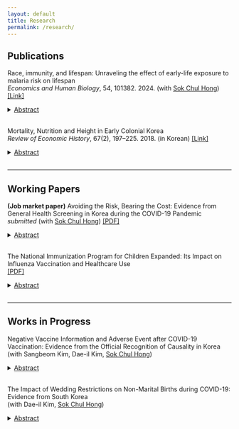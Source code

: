 ```yaml
---
layout: default
title: Research
permalink: /research/
---
```


## Publications
Race, immunity, and lifespan: Unraveling the effect of early-life exposure to malaria risk on lifespan    
_Economics and Human Biology_, 54, 101382. 2024. (with [Sok Chul Hong](https://sites.google.com/site/sokchulhong/)) [[Link]](https://www.sciencedirect.com/science/article/abs/pii/S1570677X24000340?casa_token=6rZ-QF8LF54AAAAA:oy6mFTRYK66mXhDeRSFQ96u3W6N9xjhpuTA5d4UGECl43-tktt87SrE7iQKIj0RQbiv8chq6)
<details>
<summary><u>Abstract</u> </summary>
We investigate a historical experience to measure the long-term effect of malaria on lifespan among infected survivors and identify a factor that mitigates malaria’s effect.  
Using a sample of Union Army veterans born during the mid-19th century and their lifetime records, we show that exposure to high risk of malaria at birth or in early life substantially shortened their lifespan.  
The legacy of exposure to malaria is robust while controlling for lifetime socioeconomic and health conditions, fixed effects, and considering selection bias. Additionally, we include the US Colored Troops sample of black veterans to analyze racial differences in the effect of malaria exposure on lifespan.  
Exposure to malaria did not lead to a shorter lifespan among black veterans.  
Evidence suggests that genetic immunity to malaria in black veterans might contribute this heterogeneity.
</details>
<br>  

Mortality, Nutrition and Height in Early Colonial Korea    
_Review of Economic History_, 67(2), 197–225. 2018. (in Korean) [[Link]](https://kiss.kstudy.com/Detail/Ar?key=3626004)
<details>
<summary><u>Abstract</u> </summary>
The determinants of stature can be changed in one country by the change of cultural and economic situation. The cases of western countries in 19th century are good example. Therefore, identifying the determinants is needed to understand the change of stature in colonial Korea. In this study, I used Prisoners’ cards made in prions that provide a lot of information about their characteristic. What I found is that disease environments were important factors to determine people’ stature in early colonial Korea. The change of the mortality rate that reflected disease environment explained the statural change. I analyzed influence of disease environment by year. There is no difference in the coefficient by year. The implication of this study is to identify factor determining statures in early colonial Korea.
</details>
<br>

---

## Working Papers
**(Job market paper)** Avoiding the Risk, Bearing the Cost: Evidence from General Health Screening in Korea during the COVID-19 Pandemic    
<i>submitted</i> (with [Sok Chul Hong](https://sites.google.com/site/sokchulhong/)) [[PDF]](assets/Avoiding_the_Risk_Bearing_the_Cost.pdf)
<details>
<summary><u>Abstract</u> </summary>
This study examines the unintended health consequences of voluntary responses to COVID-19. We focus on general health screening in Korea, using administrative data that link medical claims and screening records. At the national level, screening rates declined markedly in 2020, the first year of the pandemic, relative to counterfactual trends. Complementing this aggregate pattern, individual-level analysis reveals notable heterogeneity: declines were larger among those with higher predicted risk of chronic disease. We then assess the consequences of forgone screening, employing propensity score matching and event study designs. Our estimates show that, had they been screened, individuals who missed screening would have been more likely to initiate care for chronic diseases. The costs of missed screening were especially large among those at higher predicted risk of chronic disease. Such delays in management led to more advanced conditions at the time of care initiation. Our findings show that, even without strict quarantine policies, voluntary responses to infection can undermine preventive care, disproportionately affecting high-benefit groups. This underscores the importance of balancing infection control with the continuity of preventive care during health crises.
</details>
<br>

The National Immunization Program for Children Expanded: Its Impact on Influenza Vaccination and Healthcare Use  
[[PDF]](https://www.dropbox.com/scl/fi/l79saejfla0mxtsjwhkjj/The-National-Immunization-Program-for-Children-Expanded.pdf?rlkey=xpkw5o6hx0yhru2sd8cowg5oa&st=l37d351n&dl=0)
<details>
<summary><u>Abstract</u> </summary>
This study examines the impact of expanding the eligible age for child influenza vaccinations in Korea. To control for time trends in influenza vaccination rates, I estimate a difference-in-differences model using children not affected by the age expansion as a control group. Through this model, I find that expanding the program's eligible age significantly increased the vaccination rate of children aged 5-12 in the treatment group. This increase is mainly observed among households with incomes above the median, those with working mothers, and those living in areas with high access to healthcare facilities. Next, I use  National Health Information Database from the National Health Insurance Service (NHIS) to analyze changes in influenza-related healthcare utilization as the program's eligible age expanded. The results show that the estimates from the difference-in-differences model are not robust to time-varying confounding factors related to influenza incidence. To address this, I estimate a triple difference model that exploits temporal variation in the match between the influenza vaccine and prevalent viruses. The results show that influenza-related healthcare utilization decreased during periods of high match rates after the policy was implemented.
</details>
<br>

---

## Works in Progress
Negative Vaccine Information and Adverse Event after COVID-19 Vaccination: Evidence from the Official Recognition of Causality in Korea    
(with Sangbeom Kim, Dae-il Kim, [Sok Chul Hong](https://sites.google.com/site/sokchulhong/))
<details>
<summary><u>Abstract</u> </summary>
Information plays a crucial role in shaping vaccine-related behaviors. However, because the timing of exposure to vaccine information can trigger responses at different margins, focusing solely on vaccination uptake risks underestimating the overall effect of information. We exploit a major information shock—the Korean government’s recognition of a causal link between the Pfizer-BioNTech vaccine and myocarditis/pericarditis—to investigate its impact on healthcare utilization after vaccination. Using the K-COV-N cohort, an administrative dataset linking vaccination records and health insurance claims, we implement a difference-in-differences framework comparing individuals vaccinated around the announcement with not-yet-vaccinated controls. We find that exposure to the announcement increased adverse event–related healthcare utilization by about one percentage point from a 4.5% baseline. The increase was concentrated in general adverse events such as headache, fever, and muscle pain. Effects were most pronounced in clinics, suggesting precautionary care-seeking rather than acute health deterioration. These results indicate that, in a context of high vaccine uptake, negative vaccine information primarily reshapes post-vaccination risk perception, highlighting the importance of considering the costs of transparency in vaccine risk communication.
</details>
<br>

The Impact of Wedding Restrictions on Non-Marital Births during COVID-19: Evidence from South Korea  
(with Dae-il Kim, [Sok Chul Hong](https://sites.google.com/site/sokchulhong/))
<details>
<summary><u>Abstract</u> </summary>
During the COVID-19 pandemic, a steep increase in non-marital births was observed in South Korea, particularly among older mothers. We test the hypothesis that the increase in non marital births is a result of marriage delays caused by the pandemic. The COVID-19 pandemic likely raised the costs of marriage due to infection risks and quarantine policies restricting weddings. Consequently, individuals faced the decision of whether to postpone childbearing as a response to delayed marriage. However, the costs of delay could differ by age. In particular, older women may face higher costs, as late childbearing can negatively affect the health of their offspring. By exploiting variations in COVID-19 infection risk and wedding restrictions, this research will assess the pandemic’s impact on marriage postponements and explore whether non-marital births served as a strategy to offset the anticipated decline in child health due to delayed childbirth. The study’s findings are relevant as they highlight how the COVID 19 pandemic interacts with policy and cultural factors to create demographic effects.
</details>
